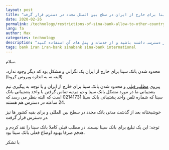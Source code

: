 ```yaml
---
layout: post
title: "بانک سینا برای خارج از ایران در سطح بین الملل مجدد در دسترس قرار گرفت"
date: 2020-02-26
permalink: /technology/restrictions-of-sina-bank-allow-to-other-country-and-it-is-international-available/
lang: fa
author: Max
categories: technology
description: "خوشبختانه بانک سینا مجدد در دسترس کشور های خارج از ایران و بین الملل قرار گرفت. هم اکنون می توانید از بانک سینا مجدد مانند قبل از خارج از کشور نیز دسترسی داشته باشید و از خدمات و پنل های آن استفاده کنید."
tags: bank iran iran-bank sinabank sina-bank international
---
```


سلام.

محدود شدن بانک سینا برای خارج از ایران یک نگرانی و مشکل بود که دیگر وجود ندارد.
(البته نه به اندازه ویروس کرونا)

پیروی [مطلب قبلی](https://fa.maxbase.org/technology/restrictions-of-sina-bank-limit-to-iran-country-and-is-not-international/) و محدود شدن بانک سینا برای خارج از ایران و با توجه به پیگیری تیم پشتیبانی ما در مورد مشکل بانک سینا و دو مرتبه تماس گرفتن با واحد پشتیبانی بانک سینا که شماره تلفن واحد پشتیبانی بانک سینا 02141731 است که البته بنظر می رسد که 24 ساعته در دسترس هم هستند.

خوشبختانه بعد از گذشت مدتی بانک مجدد در سطح بین المللی و برای بقیه کشور ها نیز در دسترس قرار گرفت.

توجه: این یک تبلیغ برای بانک سینا نیست. در مطلب قبلی کاملا بانک سینا را نقد کردم و هدفم صرفا بهبود اوضاع فعلی بانک سینا بود.

با تشکر
